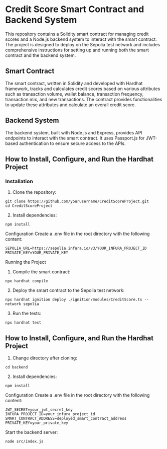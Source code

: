 # Credit Score Smart Contract and Backend System
This repository contains a Solidity smart contract for managing credit scores and a Node.js backend system to interact with the smart contract. The project is designed to deploy on the Sepolia test network and includes comprehensive instructions for setting up and running both the smart contract and the backend system.

## Smart Contract
The smart contract, written in Solidity and developed with Hardhat framework, tracks and calculates credit scores based on various attributes such as transaction volume, wallet balance, transaction frequency, transaction mix, and new transactions. The contract provides functionalities to update these attributes and calculate an overall credit score.

## Backend System
The backend system, built with Node.js and Express, provides API endpoints to interact with the smart contract. It uses Passport.js for JWT-based authentication to ensure secure access to the APIs.

## How to Install, Configure, and Run the Hardhat Project

### Installation

1. Clone the repository:
  ```
  git clone https://github.com/yourusername/CreditScoreProject.git
  cd CreditScoreProject
  ```

2. Install dependencies:
  ```
  npm install
  ```

Configuration
Create a .env file in the root directory with the following content:

  ```
  SEPOLIA_URL=https://sepolia.infura.io/v3/YOUR_INFURA_PROJECT_ID
  PRIVATE_KEY=YOUR_PRIVATE_KEY
  ```

Running the Project
1. Compile the smart contract:
  ```
  npx hardhat compile
  ```
2. Deploy the smart contract to the Sepolia test network:
  ```
  npx hardhat ignition deploy ./ignition/modules/CreditScore.ts --network sepolia
  ```
3. Run the tests:
  ```
  npx hardhat test
  ```


## How to Install, Configure, and Run the Hardhat Project


1. Change directory after cloning:
  ```
  cd backend
  ```

2. Install dependencies:
  ```
  npm install
  ```

Configuration
Create a .env file in the root directory with the following content:

  ```
  JWT_SECRET=your_jwt_secret_key
  INFURA_PROJECT_ID=your_infura_project_id
  SMART_CONTRACT_ADDRESS=deployed_smart_contract_address
  PRIVATE_KEY=your_private_key
  ```
Start the backend server:
  ```
  node src/index.js
  ```